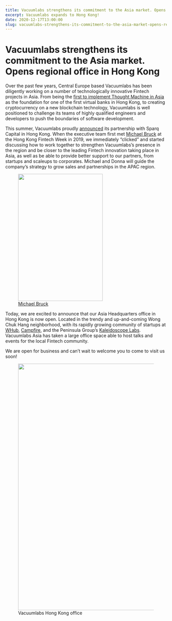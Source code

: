 ```yaml
---
title: Vacuumlabs strengthens its commitment to the Asia market. Opens regional office in Hong Kong
excerpt: Vacuumlabs expands to Hong Kong!
date: 2020-12-17T13:00:00
slug: vacuumlabs-strengthens-its-commitment-to-the-asia-market-opens-regional-office-in-hong-kong
---
```


# Vacuumlabs strengthens its commitment to the Asia market. Opens regional office in Hong Kong

Over the past few years, Central Europe based Vacuumlabs has been diligently working on a number of technologically innovative Fintech projects in Asia. From being the [first to implement Thought Machine in Asia](https://resources.vacuumlabs.com/thought-machine-paper) as the foundation for one of the first virtual banks in Hong Kong, to creating cryptocurrency on a new blockchain technology, Vacuumlabs is well positioned to challenge its teams of highly qualified engineers and developers to push the boundaries of software development.

This summer, Vacuumlabs proudly [announced](http://www.sparq.cc/blog/vacuumlabs-to-expand-in-asia-with-a-new-regional-headquarters-in-hong-kong) its partnership with Sparq Capital in Hong Kong. When the executive team first met [Michael Bruck](https://www.linkedin.com/in/michaelbruck/) at the Hong Kong Fintech Week in 2019, we immediately “clicked” and started discussing how to work together to strengthen Vacuumlabs’s presence in the region and be closer to the leading Fintech innovation taking place in Asia, as well as be able to provide better support to our partners, from startups and scaleups to corporates. Michael and Donna will guide the company’s strategy to grow sales and partnerships in the APAC region.

<figure class="alignleft size-post-content is-resized"><img loading="lazy" src="https://inside.vacuumlabs.com/wp-content/uploads/2020/12/VacuumlabsMichaelBrucks3-6-527x791.jpg" alt="" class="wp-image-3087" width="264" height="396"><figcaption><a href="https://www.linkedin.com/in/michaelbruck/">Michael Bruck</a></figcaption></figure>

Today, we are excited to announce that our Asia Headquarters office in Hong Kong is now open. Located in the trendy and up-and-coming Wong Chuk Hang neighborhood, with its rapidly growing community of startups at [WHub](https://www.whub.io/), [Campfire](https://campfire.co/work/wong-chuk-hang/), and the Peninsula Group’s [Kaleidoscope Labs](https://www.hshgroup.com/en/about/kaleidoscope-lab). Vacuumlabs Asia has taken a large office space able to host talks and events for the local Fintech community.

We are open for business and can’t wait to welcome you to come to visit us soon!

<figure class="wp-block-image size-large"><img loading="lazy" width="1024" height="768" src="https://vacuumlabs.com/wp-content/uploads/2020/12/HK-Office-Space-2-1-1024x768.jpg" alt="" class="wp-image-3100" srcset="https://vacuumlabs.com/wp-content/uploads/2020/12/HK-Office-Space-2-1-1024x768.jpg 1024w, https://vacuumlabs.com/wp-content/uploads/2020/12/HK-Office-Space-2-1-300x225.jpg 300w, https://vacuumlabs.com/wp-content/uploads/2020/12/HK-Office-Space-2-1-768x576.jpg 768w, https://vacuumlabs.com/wp-content/uploads/2020/12/HK-Office-Space-2-1-1536x1152.jpg 1536w, https://vacuumlabs.com/wp-content/uploads/2020/12/HK-Office-Space-2-1.jpg 1600w" sizes="(max-width: 1024px) 100vw, 1024px"><figcaption>Vacuumlabs Hong Kong office</figcaption></figure>

